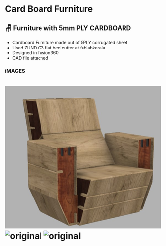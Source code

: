 # Card Board Furniture

## 🪑 Furniture with 5mm PLY CARDBOARD
* Cardboard Furniture made out of 5PLY corrugated sheet
* Used ZUND G3 flat bed cutter at fablabkerala
* Designed in fusion360
* CAD file attached


### iMAGES 
![Render Image 2](/images/im1.jpg)
![original](/images/im2.jpg)
![original](/images/im3.jpg)
=======

